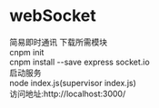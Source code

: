 # webSocket
简易即时通讯
下载所需模块  
cnpm init    
cnpm install --save express socket.io   
启动服务  
node index.js(supervisor index.js)  
访问地址:http://localhost:3000/
